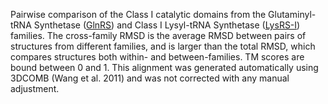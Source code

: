 Pairwise comparison of the Class I catalytic domains from the Glutaminyl-tRNA Synthetase (<a href='/class1/gln'>GlnRS</a>) and Class I Lysyl-tRNA Synthetase (<a href='/class1/lys'>LysRS-I</a>) families. 
	The cross-family RMSD is the average RMSD between pairs of structures from different families, and is
	 larger than the total RMSD, which compares structures both within- and between-families. TM scores are bound between 0 and 1. 
	 This alignment was generated automatically using 3DCOMB (Wang et al. 2011) and was not corrected with any manual adjustment.
